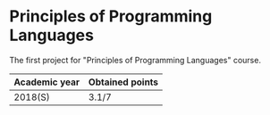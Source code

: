 # Principles of Programming Languages

The first project for "Principles of Programming Languages" course.

| Academic year | Obtained points |
| ------------- | --------------- |
| 2018(S)       | 3.1/7           |
